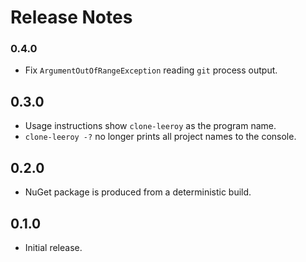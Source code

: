 # Release Notes

### 0.4.0

* Fix `ArgumentOutOfRangeException` reading `git` process output.

## 0.3.0

* Usage instructions show `clone-leeroy` as the program name.
* `clone-leeroy -?` no longer prints all project names to the console.

## 0.2.0

* NuGet package is produced from a deterministic build.

## 0.1.0

* Initial release.
